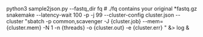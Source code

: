 python3 sample2json.py --fastq_dir fq # ./fq contains your original *fastq.gz  
snakemake --latency-wait 100 -p -j 99 --cluster-config cluster.json --cluster "sbatch -p common,scavenger -J {cluster.job} --mem={cluster.mem} -N 1 -n {threads} -o {cluster.out} -e {cluster.err} " &> log &  
